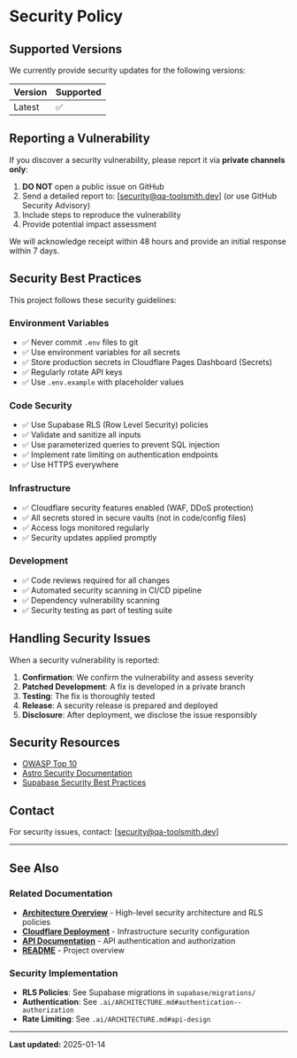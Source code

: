 # Security Policy

## Supported Versions

We currently provide security updates for the following versions:

| Version | Supported          |
| ------- | ------------------ |
| Latest  | :white_check_mark: |

## Reporting a Vulnerability

If you discover a security vulnerability, please report it via **private channels only**:

1. **DO NOT** open a public issue on GitHub
2. Send a detailed report to: [security@qa-toolsmith.dev] (or use GitHub Security Advisory)
3. Include steps to reproduce the vulnerability
4. Provide potential impact assessment

We will acknowledge receipt within 48 hours and provide an initial response within 7 days.

## Security Best Practices

This project follows these security guidelines:

### Environment Variables

- ✅ Never commit `.env` files to git
- ✅ Use environment variables for all secrets
- ✅ Store production secrets in Cloudflare Pages Dashboard (Secrets)
- ✅ Regularly rotate API keys
- ✅ Use `.env.example` with placeholder values

### Code Security

- ✅ Use Supabase RLS (Row Level Security) policies
- ✅ Validate and sanitize all inputs
- ✅ Use parameterized queries to prevent SQL injection
- ✅ Implement rate limiting on authentication endpoints
- ✅ Use HTTPS everywhere

### Infrastructure

- ✅ Cloudflare security features enabled (WAF, DDoS protection)
- ✅ All secrets stored in secure vaults (not in code/config files)
- ✅ Access logs monitored regularly
- ✅ Security updates applied promptly

### Development

- ✅ Code reviews required for all changes
- ✅ Automated security scanning in CI/CD pipeline
- ✅ Dependency vulnerability scanning
- ✅ Security testing as part of testing suite

## Handling Security Issues

When a security vulnerability is reported:

1. **Confirmation**: We confirm the vulnerability and assess severity
2. **Patched Development**: A fix is developed in a private branch
3. **Testing**: The fix is thoroughly tested
4. **Release**: A security release is prepared and deployed
5. **Disclosure**: After deployment, we disclose the issue responsibly

## Security Resources

- [OWASP Top 10](https://owasp.org/www-project-top-ten/)
- [Astro Security Documentation](https://docs.astro.build/en/guides/security/)
- [Supabase Security Best Practices](https://supabase.com/docs/guides/platform/security)

## Contact

For security issues, contact: [security@qa-toolsmith.dev]

---

## See Also

### Related Documentation

- **[Architecture Overview](../.ai/ARCHITECTURE.md)** - High-level security architecture and RLS policies
- **[Cloudflare Deployment](./deployment-cloudflare.md)** - Infrastructure security configuration
- **[API Documentation](./api.md)** - API authentication and authorization
- **[README](../README.md)** - Project overview

### Security Implementation

- **RLS Policies**: See Supabase migrations in `supabase/migrations/`
- **Authentication**: See `.ai/ARCHITECTURE.md#authentication--authorization`
- **Rate Limiting**: See `.ai/ARCHITECTURE.md#api-design`

---

**Last updated:** 2025-01-14
